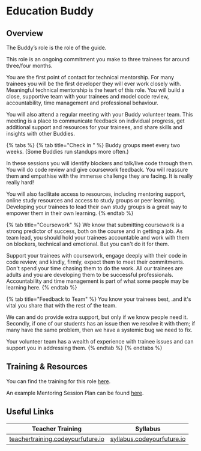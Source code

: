 # Education Buddy

## Overview

The Buddy’s role is the role of the guide.

This role is an ongoing commitment you make to three trainees for around three/four months.&#x20;

You are the first point of contact for technical mentorship. For many trainees you will be the first developer they will ever work closely with. Meaningful technical mentorship is the heart of this role. You will build a close, supportive team with your trainees and model code review, accountability, time management and professional behaviour.&#x20;

You will also attend a regular meeting with your Buddy volunteer team. This meeting is a place to communicate feedback on individual progress, get additional support and resources for your trainees, and share skills and insights with other Buddies.&#x20;

{% tabs %}
{% tab title="Check in " %}
Buddy groups meet every two weeks. (Some Buddies run standups more often.)

In these sessions you will identify blockers and talk/live code through them.  You will do code review and give coursework feedback. You will reassure them and empathise with the immense challenge they are facing. It is really really hard!&#x20;

You will also facilitate access to  resources, including mentoring support, online study resources and access to study groups or peer learning. Developing your trainees to lead their own study groups is a great way to empower them in their own learning.
{% endtab %}

{% tab title="Coursework" %}
We know that submitting coursework is a strong predictor of success, both on the course and in getting a job. As team lead, you should hold your trainees accountable and work with them on blockers, technical and emotional. But you can't do it for them.&#x20;

Support your trainees with coursework, engage deeply with their code in code review, and kindly, firmly, expect them to meet their commitments. Don't spend your time chasing them to do the work. All our trainees are adults and you are developing them to be successful professionals. Accountability and time management is part of what some people may be learning here.
{% endtab %}

{% tab title="Feedback to Team" %}
You know your trainees best, .and it's vital you share that with the rest of the team.

We can and do provide extra support, but only if we know people need it. Secondly, if one of our students has an issue then we resolve it with them; if many have the same problem, then we have a systemic bug we need to fix.

Your volunteer team has a wealth of experience with trainee issues and can support you in addressing them.
{% endtab %}
{% endtabs %}

## Training & Resources

You can find the training for this role [here](https://teachertraining.codeyourfuture.io/roles/education-buddy/education-buddy-training).

An example Mentoring Session Plan can be found [here](https://teachertraining.codeyourfuture.io/roles/education-buddy/mentoring-session-plan).

## Useful Links

| Teacher Training                                                               | Syllabus                                                         |
| ------------------------------------------------------------------------------ | ---------------------------------------------------------------- |
| [teachertraining.codeyourfuture.io](https://teachertraining.codeyourfuture.io) | [syllabus.codeyourfuture.io](https://syllabus.codeyourfuture.io) |
